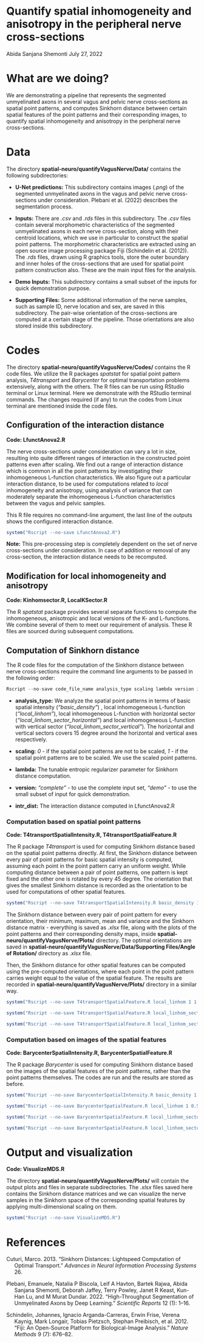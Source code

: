 Quantify spatial inhomogeneity and anisotropy in the peripheral nerve
cross-sections
================
Abida Sanjana Shemonti
July 27, 2022

# What are we doing?

We are demonstrating a pipeline that represents the segmented
unmyelinated axons in several vagus and pelvic nerve cross-sections as
spatial point patterns, and computes Sinkhorn distance between certain
spatial features of the point patterns and their corresponding images,
to quantify spatial inhomogeneity and anisotropy in the peripheral nerve
cross-sections.

# Data

The directory **spatial-neuro/quantifyVagusNerve/Data/** contains the
following subdirectories:

-   **U-Net predictions:** This subdirectory contains images (*.png*) of
    the segmented unmyelinated axons in the vagus and pelvic nerve
    cross-sections under consideration. Plebani et al. (2022) describes
    the segmentation process.

-   **Inputs:** There are *.csv* and *.rds* files in this subdirectory.
    The *.csv* files contain several morphometric characteristics of the
    segmented unmyelinated axons in each nerve cross-section, along with
    their centroid locations, which we use in particular to construct
    the spatial point patterns. The morphometric characteristics are
    extracted using an open source image processing package Fiji
    (Schindelin et al. (2012)). The *.rds* files, drawn using R graphics
    tools, store the outer boundary and inner holes of the
    cross-sections that are used for spatial point pattern construction
    also. These are the main input files for the analysis.

-   **Demo Inputs:** This subdirectory contains a small subset of the
    inputs for quick demonstration purpose.

-   **Supporting Files:** Some additional information of the nerve
    samples, such as sample ID, nerve location and sex, are saved in
    this subdirectory. The pair-wise orientation of the cross-sections
    are computed at a certain stage of the pipeline. Those orientations
    are also stored inside this subdirectory.

# Codes

The directory **spatial-neuro/quantifyVagusNerve/Codes/** contains the R
code files. We utilize the R packages *spatstat* for spatial point
pattern analysis, *T4transport* and *Barycenter* for optimal
transportation problems extensively, along with the others. The R files
can be run using RStudio terminal or Linux terminal. Here we demonstrate
with the RStudio terminal commands. The changes required (if any) to run
the codes from Linux terminal are mentioned inside the code files.

## Configuration of the interaction distance

**Code: LfunctAnova2.R**

The nerve cross-sections under consideration can vary a lot in size,
resulting into quite different ranges of interaction in the constructed
point patterns even after scaling. We find out a range of interaction
distance which is common in all the point patterns by investigating
their inhomogeneous L-function characteristics. We also figure out a
particular interaction distance, to be used for computations related to
*local* inhomogeneity and anisotropy, using analysis of variance that
can moderately separate the inhomogeneous L-function characteristics
between the vagus and pelvic samples.

This R file requires no command-line argument, the last line of the
outputs shows the configured interaction distance.

``` r
system("Rscript --no-save LfunctAnova2.R")
```

**Note:** This pre-processing step is completely dependent on the set of
nerve cross-sections under consideration. In case of addition or removal
of any cross-section, the interaction distance needs to be recomputed.

## Modification for local inhomogeneity and anisotropy

**Code: Kinhomsector.R, LocalKSector.R**

The R *spatstat* package provides several separate functions to compute
the inhomogeneous, anisotropic and local versions of the K- and
L-functions. We combine several of them to meet our requirement of
analysis. These R files are sourced during subsequent computations.

## Computation of Sinkhorn distance

The R code files for the computation of the Sinkhorn distance between
nerve cross-sections require the command line arguments to be passed in
the following order:

``` r
Rscript --no-save code_file_name analysis_type scaling lambda version intr_dist
```

-   **analysis_type:** We analyze the spatial point patterns in terms of
    basic spatial intensity (*“basic_density”*) , local inhomogeneous
    L-function (*“local_linhom”*), local inhomogeneous L-function with
    horizontal sector (*“local_linhom_sector_horizontal”*) and local
    inhomogeneous L-function with vertical sector
    (*“local_linhom_sector_vertical”*). The horizontal and vertical
    sectors covers 15 degree around the horizontal and vertical axes
    respectively.

-   **scaling:** *0* - if the spatial point patterns are not to be
    scaled, *1* - if the spatial point patterns are to be scaled. We use
    the scaled point patterns.

-   **lambda:** The tunable entropic regularizer parameter for Sinkhorn
    distance computation.

-   **version:** *“complete”* - to use the complete input set,
    *“demo”* - to use the small subset of input for quick demonstration.

-   **intr_dist:** The interaction distance computed in LfunctAnova2.R

### Computation based on spatial point patterns

**Code: T4transportSpatialIntensity.R, T4transportSpatialFeature.R**

The R package *T4transport* is used for computing Sinkhorn distance
based on the spatial point patterns directly. At first, the Sinkhorn
distance between every pair of point patterns for basic spatial
intensity is computed, assuming each point in the point pattern carry an
uniform weight. While computing distance between a pair of point
patterns, one pattern is kept fixed and the other one is rotated by
every 45 degree. The orientation that gives the smallest Sinkhorn
distance is recorded as the orientation to be used for computations of
other spatial features.

``` r
system("Rscript --no-save T4transportSpatialIntensity.R basic_density 1 1.0 demo  0.0352")
```

The Sinkhorn distance between every pair of point pattern for every
orientation, their minimum, maximum, mean and variance and the Sinkhorn
distance matrix - everything is saved as *.xlsx* file, along with the
plots of the point patterns and their corresponding density maps, inside
**spatial-neuro/quantifyVagusNerve/Plots/** directory. The optimal
orientations are saved in
**spatial-neuro/quantifyVagusNerve/Data/Supporting Files/Angle of
Rotation/** directory as *.xlsx* file.

Then, the Sinkhorn distance for other spatial features can be computed
using the pre-computed orientations, where each point in the point
pattern carries weight equal to the value of the spatial feature. The
results are recorded in **spatial-neuro/quantifyVagusNerve/Plots/**
directory in a similar way.

``` r
system("Rscript --no-save T4transportSpatialFeature.R local_linhom 1 1.0 demo  0.0352")
```

``` r
system("Rscript --no-save T4transportSpatialFeature.R local_linhom_sector_horizontal 1 1.0 demo  0.0352")
```

``` r
system("Rscript --no-save T4transportSpatialFeature.R local_linhom_sector_vertical 1 1.0 demo  0.0352")
```

### Computation based on images of the spatial features

**Code: BarycenterSpatialIntensity.R, BarycenterSpatialFeature.R**

The R package *Barycenter* is used for computing Sinkhorn distance based
on the images of the spatial features of the point patterns, rather than
the point patterns themselves. The codes are run and the results are
stored as before.

``` r
system("Rscript --no-save BarycenterSpatialIntensity.R basic_density 1 0.5 demo  0.0352")
```

``` r
system("Rscript --no-save BarycenterSpatialFeature.R local_linhom 1 0.5 demo  0.0352")
```

``` r
system("Rscript --no-save BarycenterSpatialFeature.R local_linhom_sector_horizontal 1 0.5 demo  0.0352")
```

``` r
system("Rscript --no-save BarycenterSpatialFeature.R local_linhom_sector_vertical 1 0.5 demo  0.0352")
```

# Output and visualization

**Code: VisualizeMDS.R**

The directory **spatial-neuro/quantifyVagusNerve/Plots/** will contain
the output plots and files in separate subdirectories. The *.xlsx* files
saved here contains the Sinkhorn distance matrices and we can visualize
the nerve samples in the Sinkhorn space of the corresponding spatial
features by applying multi-dimensional scaling on them.

``` r
system("Rscript --no-save VisualizeMDS.R")
```

# References

<div id="refs" class="references csl-bib-body hanging-indent">

<div id="ref-cuturi2013sinkhorn" class="csl-entry">

Cuturi, Marco. 2013. “Sinkhorn Distances: Lightspeed Computation of
Optimal Transport.” *Advances in Neural Information Processing Systems*
26.

</div>

<div id="ref-plebani2022high" class="csl-entry">

Plebani, Emanuele, Natalia P Biscola, Leif A Havton, Bartek Rajwa, Abida
Sanjana Shemonti, Deborah Jaffey, Terry Powley, Janet R Keast, Kun-Han
Lu, and M Murat Dundar. 2022. “High-Throughput Segmentation of
Unmyelinated Axons by Deep Learning.” *Scientific Reports* 12 (1): 1–16.

</div>

<div id="ref-schindelin2012fiji" class="csl-entry">

Schindelin, Johannes, Ignacio Arganda-Carreras, Erwin Frise, Verena
Kaynig, Mark Longair, Tobias Pietzsch, Stephan Preibisch, et al. 2012.
“Fiji: An Open-Source Platform for Biological-Image Analysis.” *Nature
Methods* 9 (7): 676–82.

</div>

</div>
